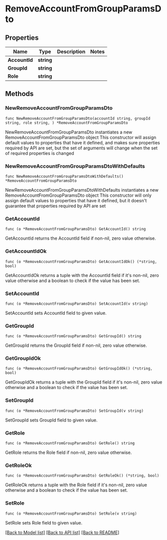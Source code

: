 # RemoveAccountFromGroupParamsDto

## Properties

Name | Type | Description | Notes
------------ | ------------- | ------------- | -------------
**AccountId** | **string** |  | 
**GroupId** | **string** |  | 
**Role** | **string** |  | 

## Methods

### NewRemoveAccountFromGroupParamsDto

`func NewRemoveAccountFromGroupParamsDto(accountId string, groupId string, role string, ) *RemoveAccountFromGroupParamsDto`

NewRemoveAccountFromGroupParamsDto instantiates a new RemoveAccountFromGroupParamsDto object
This constructor will assign default values to properties that have it defined,
and makes sure properties required by API are set, but the set of arguments
will change when the set of required properties is changed

### NewRemoveAccountFromGroupParamsDtoWithDefaults

`func NewRemoveAccountFromGroupParamsDtoWithDefaults() *RemoveAccountFromGroupParamsDto`

NewRemoveAccountFromGroupParamsDtoWithDefaults instantiates a new RemoveAccountFromGroupParamsDto object
This constructor will only assign default values to properties that have it defined,
but it doesn't guarantee that properties required by API are set

### GetAccountId

`func (o *RemoveAccountFromGroupParamsDto) GetAccountId() string`

GetAccountId returns the AccountId field if non-nil, zero value otherwise.

### GetAccountIdOk

`func (o *RemoveAccountFromGroupParamsDto) GetAccountIdOk() (*string, bool)`

GetAccountIdOk returns a tuple with the AccountId field if it's non-nil, zero value otherwise
and a boolean to check if the value has been set.

### SetAccountId

`func (o *RemoveAccountFromGroupParamsDto) SetAccountId(v string)`

SetAccountId sets AccountId field to given value.


### GetGroupId

`func (o *RemoveAccountFromGroupParamsDto) GetGroupId() string`

GetGroupId returns the GroupId field if non-nil, zero value otherwise.

### GetGroupIdOk

`func (o *RemoveAccountFromGroupParamsDto) GetGroupIdOk() (*string, bool)`

GetGroupIdOk returns a tuple with the GroupId field if it's non-nil, zero value otherwise
and a boolean to check if the value has been set.

### SetGroupId

`func (o *RemoveAccountFromGroupParamsDto) SetGroupId(v string)`

SetGroupId sets GroupId field to given value.


### GetRole

`func (o *RemoveAccountFromGroupParamsDto) GetRole() string`

GetRole returns the Role field if non-nil, zero value otherwise.

### GetRoleOk

`func (o *RemoveAccountFromGroupParamsDto) GetRoleOk() (*string, bool)`

GetRoleOk returns a tuple with the Role field if it's non-nil, zero value otherwise
and a boolean to check if the value has been set.

### SetRole

`func (o *RemoveAccountFromGroupParamsDto) SetRole(v string)`

SetRole sets Role field to given value.



[[Back to Model list]](../README.md#documentation-for-models) [[Back to API list]](../README.md#documentation-for-api-endpoints) [[Back to README]](../README.md)


